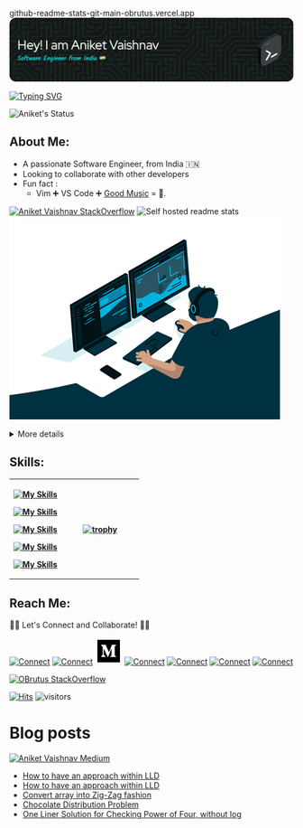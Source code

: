 github-readme-stats-git-main-obrutus.vercel.app
![👨‍💻 Hey I am, Aniket Vaishnav 👨‍💻](./res/intro-header.png)

[comment]: <> (============================)
[comment]: <> (============================)
[comment]: <> (============================)
[comment]: <> (============================)
[comment]: <> (============================)
[comment]: <> (============================)
[comment]: <> (============================)
[comment]: <> (============================)
[comment]: <> (============================)
[comment]: <> (============================)
[comment]: <> (============================)
[comment]: <> (============================)
[comment]: <> (============================)
[comment]: <> (============================)
[comment]: <> (Ohh My God! you are here to check out the source of the README)
[comment]: <> (Ohh My God! you are here to check out the source of the README)
[comment]: <> (Ohh My God! you are here to check out the source of the README)
[comment]: <> (Ohh My God! you are here to check out the source of the README)
[comment]: <> (Ohh My God! you are here to check out the source of the README)
[comment]: <> (Ohh My God! you are here to check out the source of the README)
[comment]: <> (Ohh My God! you are here to check out the source of the README)
[comment]: <> (Ohh My God! you are here to check out the source of the README)
[comment]: <> (Ohh My God! you are here to check out the source of the README)
[comment]: <> (Ohh My God! you are here to check out the source of the README)
[comment]: <> (Ohh My God! you are here to check out the source of the README)
[comment]: <> (Ohh My God! you are here to check out the source of the README)
[comment]: <> (Ohh My God! you are here to check out the source of the README)
[comment]: <> (Ohh My God! you are here to check out the source of the README)
[comment]: <> (Ohh My God! you are here to check out the source of the README)
[comment]: <> (Ohh My God! you are here to check out the source of the README)
[comment]: <> (Ohh My God! you are here to check out the source of the README)
[comment]: <> (Ohh My God! you are here to check out the source of the README)
[comment]: <> (Ohh My God! you are here to check out the source of the README)
[comment]: <> (Ohh My God! you are here to check out the source of the README)
[comment]: <> (============================)
[comment]: <> (============================)
[comment]: <> (============================)
[comment]: <> (============================)
[comment]: <> (============================)
[comment]: <> (============================)
[comment]: <> (============================)
[comment]: <> (============================)
[comment]: <> (============================)
[comment]: <> (============================)
[comment]: <> (============================)
[comment]: <> (============================)
[comment]: <> (============================)
[comment]: <> (============================)
[comment]: <> (============================)
[comment]: <> (============================)
[comment]: <> (============================)
[comment]: <> (============================)

[![Typing SVG](https://readme-typing-svg.demolab.com/?lines=Passionate+Software+Engineer;I+write+~code~;Bugs+comes+as+complement+XD)](https://git.io/typing-svg)

![Aniket's Status](https://github-profile-summary-cards.vercel.app/api/cards/profile-details?username=obrutus&theme=transparent)

## About Me:

+ A passionate Software Engineer, from India 🇮🇳
+ Looking to collaborate with other developers
+ Fun fact : 
  * Vim :heavy_plus_sign: VS Code :heavy_plus_sign: [Good Music](https://open.spotify.com/playlist/6EgxPLBCMCCkdVIeXLmOZc?si=a09e56780b9245d9) = :brown_heart:.

[![Aniket Vaishnav StackOverflow](https://github-readme-stackoverflow.vercel.app/?userID=9928212&theme=dark)](https://stackoverflow.com/users/9928212/obrutus) ![Self hosted readme stats](https://obrutus-github-stats.vercel.app/api?username=OBrutus&bg_color=0000&title_color=ff0&text_color=ABC&count_private=true&include_all_commits=true&show=reviews,prs_merged,prs_merged_percentage&show_owner=true)
![Alt text](./res/coding-focus-image.gif)

<details>
<summary>
More details
</summary>

![Repos](https://github-profile-summary-cards.vercel.app/api/cards/repos-per-language?username=obrutus&theme=dracula) ![Commits](http://github-profile-summary-cards.vercel.app/api/cards/productive-time?username=obrutus&theme=dracula&utcOffset=5.30)

</details>

[comment]: <> (## Hobbies: )

[comment]: <> (  + Astronomy  :ringed_planet:)

[comment]: <> (  + Singing    :musical_note:)

[comment]: <> (  + Travel     :sunrise_over_mountains:)

[comment]: <> (  + Gaming     :video_game:)

## Skills: 
<table width="1200%">
<tr>
<th>

[![My Skills](https://skillicons.dev/icons?i=java,linux,aws,gradle,spring)](https://medium.com/@obrutus)

[![My Skills](https://skillicons.dev/icons?i=typescript,react,nodejs,next,materialui)](https://medium.com/@obrutus)

[![My Skills](https://skillicons.dev/icons?i=dynamodb,mysql,mongo,firebase)](https://medium.com/@obrutus)

[![My Skills](https://skillicons.dev/icons?i=py,tensorflow)](https://medium.com/@obrutus)

[![My Skills](https://skillicons.dev/icons?i=idea,neovim,vscode)](https://medium.com/@obrutus)
</th>
<th width="60%">

[![trophy](https://github-profile-trophy.vercel.app/?username=obrutus&row=2&column=3&theme=onedark&margin-w=15&margin-h=15)](https://github.com/obrutus)

[comment]: <> (![Repos]&#40;http://github-profile-summary-cards.vercel.app/api/cards/stats?username=obrutus&theme=dracula&#41;)
</th>
</tr>
</table>

## Reach Me:
🤝🏻 Let's Connect and Collaborate! 🤝🏻

[![Connect](https://skillicons.dev/icons?i=stackoverflow)](https://stackoverflow.com/users/9928212/obrutus)
[![Connect](https://skillicons.dev/icons?i=devto)](https://dev.to/obrutus)
[![Connect](./res/medium_icon.png)](https://medium.com/@obrutus/)
[![Connect](https://skillicons.dev/icons?i=vercel)](https://aniketvaishnav.vercel.app/)
[![Connect](https://skillicons.dev/icons?i=linkedin)](https://www.linkedin.com/in/aniket-vaishnav/)
[![Connect](https://skillicons.dev/icons?i=github)](https://www.github.com/OBrutus)
[![Connect](https://skillicons.dev/icons?i=instagram)](https://www.instagram.com/aniket_vaishnav7/)

[![OBrutus StackOverflow](https://stackoverflow-badge.onrender.com/api/StackOverflowBadge/9928212)](https://stackoverflow.com/users/9928212/obrutus)

[![Hits](https://hits.seeyoufarm.com/api/count/incr/badge.svg?url=https%3A%2F%2Fgithub.com%2Fgjbae1212%2Fhit-counter)](https://hits.seeyoufarm.com)
![visitors](https://visitor-badge.laobi.icu/badge?page_id=https://github.com/OBrutus/)

[comment]: <> (<img src="https://github-readme-streak-stats.herokuapp.com/?user=obrutus&" alt="obrutus" />)

[comment]: <> (<img src="https://github-readme-stats.vercel.app/api/top-langs/?username=obrutus&layout=compact&langs_count=6&hide=Rich Text Format,HTML" alt="obrutus"/>)

# Blog posts
[comment]: <> (The blogs starts from here)

[![Aniket Vaishnav Medium](https://github-readme-medium.vercel.app/?username=obrutus&limit=2&text=green)](https://medium.com/@obrutus)

<!-- BLOG-POST-LIST:START -->
- [How to have an approach within LLD](https://medium.com/@obrutus/how-to-have-an-approach-within-lld-f49101d35afb?source=rss-b9bb2cd4a217------2)
- [How to have an approach within LLD](https://dev.to/obrutus/how-to-have-an-approach-within-lld-38o3)
- [Convert array into Zig-Zag fashion](https://dev.to/obrutus/convert-array-into-zig-zag-fashion-i8)
- [Chocolate Distribution Problem](https://dev.to/obrutus/chocolate-distribution-problem-3jm2)
- [One Liner Solution for Checking Power of Four, without log](https://dev.to/obrutus/one-liner-solution-for-checking-power-of-four-41g0)
<!-- BLOG-POST-LIST:END -->
